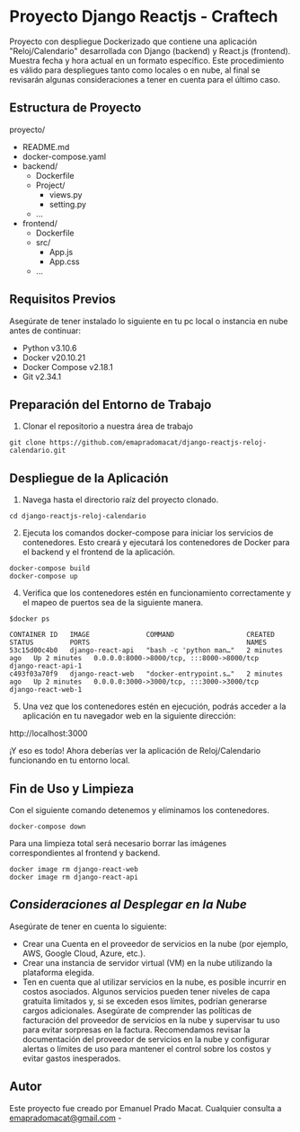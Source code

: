 # Proyecto Django Reactjs - Craftech 

Proyecto con despliegue Dockerizado que contiene una aplicación "Reloj/Calendario" desarrollada con Django (backend) y React.js (frontend). Muestra fecha y hora actual en un formato específico.
Este procedimiento es válido para despliegues tanto como locales o en nube, al final se revisarán algunas consideraciones a tener en cuenta para el último caso.


## Estructura de Proyecto

proyecto/
- README.md
- docker-compose.yaml
- backend/
  - Dockerfile
  - Project/
    - views.py
    - setting.py
  - ...
- frontend/
  - Dockerfile
  - src/
    - App.js
    - App.css
  - ...


## Requisitos Previos

Asegúrate de tener instalado lo siguiente en tu pc local o instancia en nube antes de continuar:
- Python v3.10.6
- Docker v20.10.21
- Docker Compose v2.18.1
- Git v2.34.1


## Preparación del Entorno de Trabajo
1. Clonar el repositorio a nuestra área de trabajo
```
git clone https://github.com/emapradomacat/django-reactjs-reloj-calendario.git
```

## Despliegue de la Aplicación
1. Navega hasta el directorio raíz del proyecto clonado.
```
cd django-reactjs-reloj-calendario
```
2. Ejecuta los comandos docker-compose para iniciar los servicios de contenedores. Esto creará y ejecutará los contenedores de Docker para el backend y el frontend de la aplicación.
```
docker-compose build
docker-compose up
```
4. Verifica que los contenedores estén en funcionamiento correctamente y el mapeo de puertos sea de la siguiente manera.
```
$docker ps
```
```
CONTAINER ID   IMAGE              COMMAND                  CREATED         STATUS         PORTS                                       NAMES
53c15d00c4b0   django-react-api   "bash -c 'python man…"   2 minutes ago   Up 2 minutes   0.0.0.0:8000->8000/tcp, :::8000->8000/tcp   django-react-api-1
c493f03a70f9   django-react-web   "docker-entrypoint.s…"   2 minutes ago   Up 2 minutes   0.0.0.0:3000->3000/tcp, :::3000->3000/tcp   django-react-web-1
```
5. Una vez que los contenedores estén en ejecución, podrás acceder a la aplicación en tu navegador web en la siguiente dirección:

http://localhost:3000

¡Y eso es todo! Ahora deberías ver la aplicación de Reloj/Calendario funcionando en tu entorno local.



## Fin de Uso y Limpieza
Con el siguiente comando detenemos y eliminamos los contenedores.
```
docker-compose down
```
Para una limpieza total será necesario borrar las imágenes correspondientes al frontend y backend.
```
docker image rm django-react-web
docker image rm django-react-api
```


## ***Consideraciones al Desplegar en la Nube***
Asegúrate de tener en cuenta lo siguiente:
- Crear una Cuenta en el proveedor de servicios en la nube (por ejemplo, AWS, Google Cloud, Azure, etc.).
- Crear una instancia de servidor virtual (VM) en la nube utilizando la plataforma elegida.
- Ten en cuenta que al utilizar servicios en la nube, es posible incurrir en costos asociados. Algunos servicios pueden tener niveles de capa gratuita limitados y, si se exceden esos límites, podrían generarse cargos adicionales. Asegúrate de comprender las políticas de facturación del proveedor de servicios en la nube y supervisar tu uso para evitar sorpresas en la factura.
Recomendamos revisar la documentación del proveedor de servicios en la nube y configurar alertas o límites de uso para mantener el control sobre los costos y evitar gastos inesperados.




## Autor

Este proyecto fue creado por Emanuel Prado Macat.
Cualquier consulta a emapradomacat@gmail.com -

